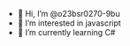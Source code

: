- 👋 Hi, I’m @o23bsr0270-9bu
- 👀 I’m interested in javascript
- 🌱 I’m currently learning C#

<!---
o23bsr0270-9bu/o23bsr0270-9bu is a ✨ special ✨ repository because its `README.md` (this file) appears on your GitHub profile.
You can click the Preview link to take a look at your changes.
--->
